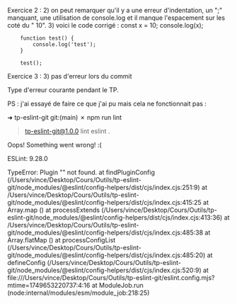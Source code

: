 Exercice 2 : 
2) on peut remarquer qu'il y a une erreur d'indentation, un ";" manquant, une utilisation de console.log et il manque l'espacement sur les coté du " 10". 
   3) voici le code corrigé :
        const x = 10;
        console.log(x);
        
        function test() {
            console.log('test');
        }
        
        test();
Exercice 3 :
   3) pas d'erreur lors du commit



Type d'erreur courante pendant le TP.


   PS : j'ai essayé de faire ce que j'ai pu mais cela ne fonctionnait pas : 



➜  tp-eslint-git git:(main) ✗ npm run lint           

> tp-eslint-git@1.0.0 lint
> eslint .


Oops! Something went wrong! :(

ESLint: 9.28.0

TypeError: Plugin "" not found.
    at findPluginConfig (/Users/vince/Desktop/Cours/Outils/tp-eslint-git/node_modules/@eslint/config-helpers/dist/cjs/index.cjs:251:9)
    at /Users/vince/Desktop/Cours/Outils/tp-eslint-git/node_modules/@eslint/config-helpers/dist/cjs/index.cjs:415:25
    at Array.map (<anonymous>)
    at processExtends (/Users/vince/Desktop/Cours/Outils/tp-eslint-git/node_modules/@eslint/config-helpers/dist/cjs/index.cjs:413:36)
    at /Users/vince/Desktop/Cours/Outils/tp-eslint-git/node_modules/@eslint/config-helpers/dist/cjs/index.cjs:485:38
    at Array.flatMap (<anonymous>)
    at processConfigList (/Users/vince/Desktop/Cours/Outils/tp-eslint-git/node_modules/@eslint/config-helpers/dist/cjs/index.cjs:485:20)
    at defineConfig (/Users/vince/Desktop/Cours/Outils/tp-eslint-git/node_modules/@eslint/config-helpers/dist/cjs/index.cjs:520:9)
    at file:///Users/vince/Desktop/Cours/Outils/tp-eslint-git/eslint.config.mjs?mtime=1749653220737:4:16
    at ModuleJob.run (node:internal/modules/esm/module_job:218:25)

